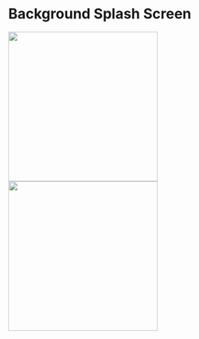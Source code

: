 # Background  Splash Screen

<img src="https://github.com/Rami-X0/todo/assets/156665608/515bc626-c8c5-44f5-9bce-63f484b99ca2" width="300"> <img src="https://github.com/Rami-X0/todo/assets/156665608/7179b144-0e1c-43dd-879c-7e353a5da399" width="300">

